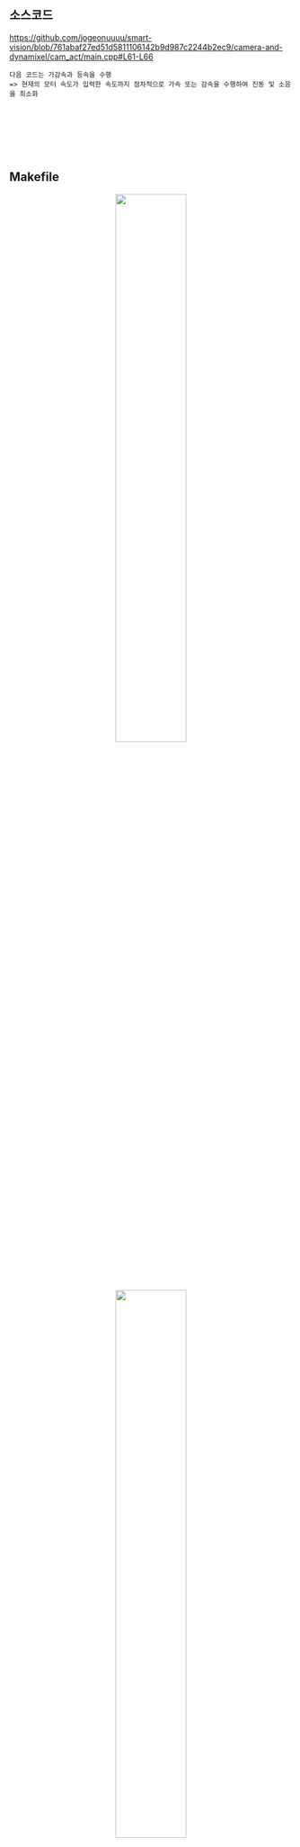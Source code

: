 소스코드
----
 https://github.com/jogeonuuuu/smart-vision/blob/761abaf27ed51d5811106142b9d987c2244b2ec9/camera-and-dynamixel/cam_act/main.cpp#L61-L66
 ```
 다음 코드는 가감속과 등속을 수행
 => 현재의 모터 속도가 입력한 속도까지 점차적으로 가속 또는 감속을 수행하여 진동 및 소음을 최소화
 ```


<br/><br/><br/><br/><br/>


Makefile
----
<p align="center">
<img src="https://github.com/user-attachments/assets/2630bf1a-b455-4bde-912d-f4c02d6b84d6" width="50%" height="50%"/>
<img src="https://github.com/user-attachments/assets/1fbce266-5b28-4726-8d9e-787ea6671a99" width="50%" height="50%"/>
</p>


https://github.com/jogeonuuuu/smart-vision/blob/4441b05cd43aafd5ccb6ef5e6a42592b6376f7b9/cam-act/Makefile#L1-L18
- **Line 3** & **Line 4** :
  - **표준 라이브러리**가 아닌 **사용자 라이브러리**를 사용하기 위해서는 GCC 명령어 설정이 필요
    ``` c++
    <GCC 명령어 옵션>
    
    - I<header_dir> : 사용자 라이브러리의 헤더파일 경로 지정 (선행처리 단계)
    - l<lib_name> : 라이브러리 (목적)파일
    - L<lib_dir(path)> : 라이브러리 (목적)파일 경로
                         동적라이브러리(so) 경로는 라이브러리 설치시 "/usr/lib" 아래에 설치됨
                         운영체제 설정파일에 저장되어 설정이 필요없음 (/etc/ld.so.conf)
    ```
    [시스템 설정 파일(/etc/ld.so.conf)](https://blog.naver.com/demonic3540/222396863191)
    
  - 컴파일러가 헤더파일 경로, 라이브러리 목적파일 및 경로를 모르기 때문에 직접 설정을 해주는 것

  


- **Line 9~10** : 
  - 실행파일(TARGET)을 만드는 규칙(Rule) -> **링크 규칙**
  - Makefile의 첫번째 Rule이 실행파일을 생성하는 것이어야 함
  - 실행파일을 만들기위한 목적파일이 없을 때 컴파일 규칙이 먼저 실행됨

- **Line 11~14** : 목적파일(OBJS)을 만드는 규칙(Rule) -> **컴파일 규칙**
- **Line 16~18** : 'clean'은 파일이 아님. target을 만들기위한 prerequisites(필요항목)이 되는 오류를 방지하기위해 명시


<br/><br/><br/><br/><br/>


실행결과
----
https://github.com/user-attachments/assets/87723293-bbed-4f0b-8059-282dafb4a0aa

